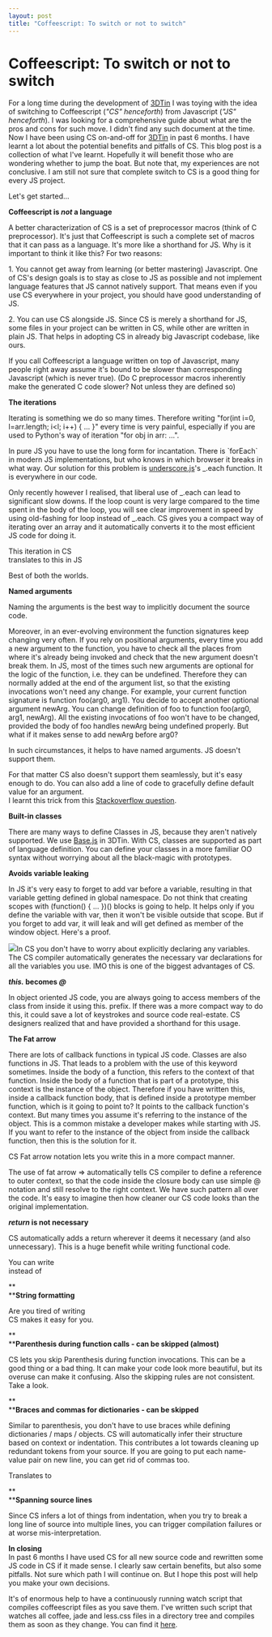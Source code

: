 ```yaml
---
layout: post
title: "Coffeescript: To switch or not to switch"
---
```

Coffeescript: To switch or not to switch
===
For a long time during the development of [3DTin][0] I was toying with the idea of switching to Coffeescript (_"CS" henceforth_) from Javascript (_"JS" henceforth_). I was looking for a comprehensive guide about what are the pros and cons for such move. I didn't find any such document at the time. Now I have been using CS on-and-off for [3DTin][0] in past 6 months. I have learnt a lot about the potential benefits and pitfalls of CS. This blog post is a collection of what I've learnt. Hopefully it will benefit those who are wondering whether to jump the boat. But note that, my experiences are not conclusive. I am still not sure that complete switch to CS is a good thing for every JS project.  
  
Let's get started...  
  
**Coffeescript is _not_ a language**  
  
A better characterization of CS is a set of preprocessor macros (think of C preprocessor). It's just that Coffeescript is such a complete set of macros that it can pass as a language. It's more like a shorthand for JS. Why is it important to think it like this? For two reasons:  
  
1\. You cannot get away from learning (or better mastering) Javascript. One of CS's design goals is to stay as close to JS as possible and not implement language features that JS cannot natively support. That means even if you use CS everywhere in your project, you should have good understanding of JS.  
  
2\. You can use CS alongside JS. Since CS is merely a shorthand for JS, some files in your project can be written in CS, while other are written in plain JS. That helps in adopting CS in already big Javascript codebase, like ours.  
  
If you call Coffeescript a language written on top of Javascript, many people right away assume it's bound to be slower than corresponding Javascript (which is never true). (Do C preprocessor macros inherently make the generated C code slower? Not unless they are defined so)  
  
**The iterations**  
  
Iterating is something we do so many times. Therefore writing "for(int i=0, l=arr.length; i<l; i++) { ... }" every time is very painful, especially if you are used to Python's way of iteration "for obj in arr: ...".  
  
In pure JS you have to use the long form for incantation. There is \`forEach\` in modern JS implementations, but who knows in which browser it breaks in what way. Our solution for this problem is [underscore.js][1]'s \_.each function. It is everywhere in our code.  
  
Only recently however I realised, that liberal use of \_.each can lead to significant slow downs. If the loop count is very large compared to the time spent in the body of the loop, you will see clear improvement in speed by using old-fashing for loop instead of \_.each. CS gives you a compact way of iterating over an array and it automatically converts it to the most efficient JS code for doing it.  
  
This iteration in CS  
translates to this in JS  
  
Best of both the worlds.   
  
**Named arguments**  
  
Naming the arguments is the best way to implicitly document the source code.  
  
Moreover, in an ever-evolving environment the function signatures keep changing very often. If you rely on positional arguments, every time you add a new argument to the function, you have to check all the places from where it's already being invoked and check that the new argument doesn't break them. In JS, most of the times such new arguments are optional for the logic of the function, i.e. they can be undefined. Therefore they can normally added at the end of the argument list, so that the existing invocations won't need any change. For example, your current function signature is function foo(arg0, arg1). You decide to accept another optional argument newArg. You can change definition of foo to function foo(arg0, arg1, newArg). All the existing invocations of foo won't have to be changed, provided the body of foo handles newArg being undefined properly. But what if it makes sense to add newArg before arg0?  
  
In such circumstances, it helps to have named arguments. JS doesn't support them.  
  
For that matter CS also doesn't support them seamlessly, but it's easy enough to do. You can also add a line of code to gracefully define default value for an argument.  
I learnt this trick from this [Stackoverflow question][2].  
  
**Built-in classes**  
  
There are many ways to define Classes in JS, because they aren't natively supported. We use [Base.js][3] in 3DTin. With CS, classes are supported as part of language definition. You can define your classes in a more familiar OO syntax without worrying about all the black-magic with prototypes.  
  
  
**Avoids variable leaking**  
  
In JS it's very easy to forget to add var before a variable, resulting in that variable getting defined in global namespace. Do not think that creating scopes with (function() { ... })() blocks is going to help. It helps only if you define the variable with var, then it won't be visible outside that scope. But if you forget to add var, it will leak and will get defined as member of the window object. Here's a proof.  
  

[![](http://4.bp.blogspot.com/-ir9Fk1a2H7s/ULBMgdoMapI/AAAAAAAAEJk/CS4L-KHKMx0/s320/Screen+Shot+2012-11-24+at+9.55.31+AM.png)][4]In CS you don't have to worry about explicitly declaring any variables. The CS compiler automatically generates the necessary var declarations for all the variables you use. IMO this is one of the biggest advantages of CS.  
  
**_this._ becomes _@_**  
  
In object oriented JS code, you are always going to access members of the class from inside it using this. prefix. If there was a more compact way to do this, it could save a lot of keystrokes and source code real-estate. CS designers realized that and have provided a shorthand for this usage.  
  
**The Fat arrow**  
  
There are lots of callback functions in typical JS code. Classes are also functions in JS. That leads to a problem with the use of this keyword sometimes. Inside the body of a function, this refers to the context of that function. Inside the body of a function that is part of a prototype, this context is the instance of the object. Therefore if you have written this, inside a callback function body, that is defined inside a prototype member function, which is it going to point to? It points to the callback function's context. But many times you assume it's referring to the instance of the object. This is a common mistake a  developer makes while starting with JS. If you want to refer to the instance of the object from inside the callback function, then this is the solution for it.  
  
  
  
CS Fat arrow notation lets you write this in a more compact manner.  
  
The use of fat arrow =\> automatically tells CS compiler to define a reference to outer context, so that the code inside the closure body can use simple @ notation and still resolve to the right context. We have such pattern all over the code. It's easy to imagine then how cleaner our CS code looks than the original implementation.  

  
**_return_ is not necessary**  
  
CS automatically adds a return wherever it deems it necessary (and also unnecessary). This is a huge benefit while writing functional code.  
  
You can write  
instead of  
  
**  
****String formatting**  
  
Are you tired of writing  
CS makes it easy for you.  
  
**  
****Parenthesis during function calls - can be skipped (almost)**  
  
CS lets you skip Parenthesis during function invocations. This can be a good thing or a bad thing. It can make your code look more beautiful, but its overuse can make it confusing. Also the skipping rules are not consistent. Take a look.  
  
**  
****Braces and commas for dictionaries - can be skipped**  
  
Similar to parenthesis, you don't have to use braces while defining dictionaries / maps / objects. CS will automatically infer their structure based on context or indentation. This contributes a lot towards cleaning up redundant tokens from your source. If you are going to put each name-value pair on new line, you can get rid of commas too.  
  
Translates to   
  
**  
****Spanning source lines**  
  
Since CS infers a lot of things from indentation, when you try to break a long line of source into multiple lines, you can trigger compilation failures or at worse mis-interpretation.  
  
  
  
**In closing**  
In past 6 months I have used CS for all new source code and rewritten some JS code in CS if it made sense. I clearly saw certain benefits, but also some pitfalls. Not sure which path I will continue on. But I hope this post will help you make your own decisions.  
  
It's of enormous help to have a continuously running watch script that compiles coffeescript files as you save them. I've written such script that watches all coffee, jade and less.css files in a directory tree and compiles them as soon as they change. You can find it [here][5].

[0]: http://www.3dtin.com/
[1]: http://underscorejs.org/
[2]: http://stackoverflow.com/questions/5238398/default-function-parameter-ordering
[3]: http://dean.edwards.name/weblog/2006/03/base/
[4]: http://4.bp.blogspot.com/-ir9Fk1a2H7s/ULBMgdoMapI/AAAAAAAAEJk/CS4L-KHKMx0/s1600/Screen+Shot+2012-11-24+at+9.55.31+AM.png
[5]: https://gist.github.com/3083080
